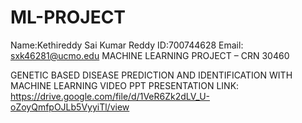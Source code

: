 # ML-PROJECT
Name:Kethireddy Sai Kumar Reddy
ID:700744628
Email: sxk46281@ucmo.edu
MACHINE LEARNING PROJECT – CRN 30460


GENETIC BASED DISEASE PREDICTION AND IDENTIFICATION WITH MACHINE LEARNING
 VIDEO PPT PRESENTATION LINK: https://drive.google.com/file/d/1VeR6Zk2dLV_U-oZoyQmfpOJLb5VyyiTl/view


